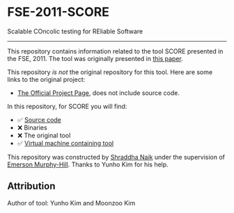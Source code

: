 # FSE-2011-SCORE
Scalable COncolic testing for REliable Software

***

This repository contains information related to the tool SCORE presented in the FSE, 2011. The tool was originally presented in [this paper](http://dl.acm.org/citation.cfm?id=2025180).

This repository _is not_ the original repository for this tool. Here are some links to the original project:
* [The Official Project Page](http://swtv.kaist.ac.kr/tools/score), does not include source code.

In this repository, for SCORE you will find:
* :white_check_mark: [Source code](https://github.com/SoftwareEngineeringToolDemos/FSE-2011-SCORE/tree/master/SCORE-0.1.1)
* :x: Binaries
* :x: The original tool
* :white_check_mark: [Virtual machine containing tool]()

This repository was constructed by [Shraddha Naik](https://github.com/Shraddha512) under the supervision of [Emerson Murphy-Hill](https://github.com/CaptainEmerson). Thanks to Yunho Kim for his help. 

## Attribution

Author of tool: Yunho Kim and Moonzoo Kim

